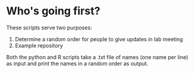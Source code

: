# Who's going first?

These scripts serve two purposes:

1. Determine a random order for people to give updates in lab meeting
2. Example repository

Both the python and R scripts take a .txt file of names (one name per line) as input and print the names in a random order as output. 
